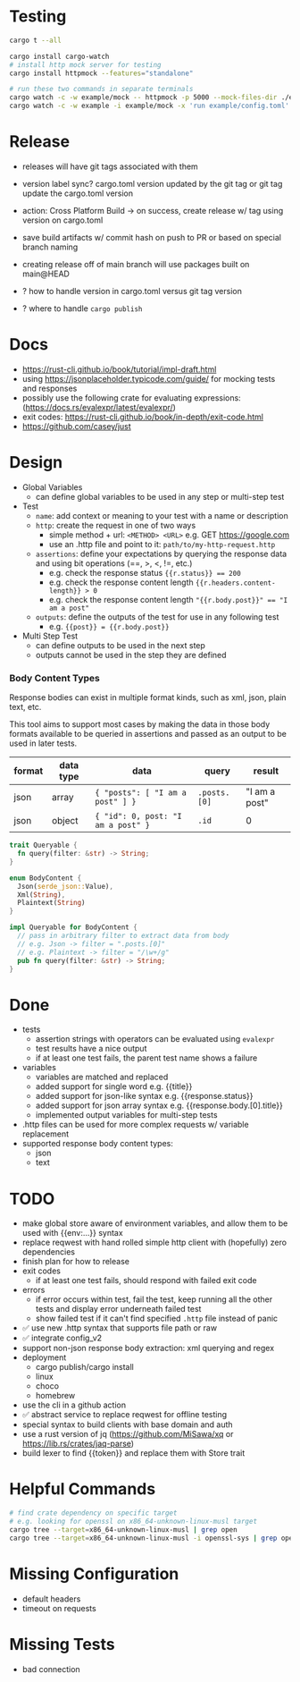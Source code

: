 # Testing

```bash
cargo t --all
```

```bash
cargo install cargo-watch
# install http mock server for testing
cargo install httpmock --features="standalone"
```

```bash
# run these two commands in separate terminals
cargo watch -c -w example/mock -- httpmock -p 5000 --mock-files-dir ./example/mock
cargo watch -c -w example -i example/mock -x 'run example/config.toml'
```

# Release

- releases will have git tags associated with them
- version label sync? cargo.toml version updated by the git tag or git tag update the cargo.toml version
- action: Cross Platform Build -> on success, create release w/ tag using version on cargo.toml
- save build artifacts w/ commit hash on push to PR or based on special branch naming
- creating release off of main branch will use packages built on main@HEAD

- ? how to handle version in cargo.toml versus git tag version
- ? where to handle `cargo publish`

# Docs

- https://rust-cli.github.io/book/tutorial/impl-draft.html
- using https://jsonplaceholder.typicode.com/guide/ for mocking tests and responses
- possibly use the following crate for evaluating expressions: (https://docs.rs/evalexpr/latest/evalexpr/)
- exit codes: https://rust-cli.github.io/book/in-depth/exit-code.html
- https://github.com/casey/just

# Design

- Global Variables
  - can define global variables to be used in any step or multi-step test
- Test
  - `name`: add context or meaning to your test with a name or description
  - `http`: create the request in one of two ways
    - simple method + url: `<METHOD> <URL>` e.g. GET https://google.com
    - use an .http file and point to it: `path/to/my-http-request.http`
  - `assertions`: define your expectations by querying the response data and using bit operations (==, >, <, !=, etc.)
    - e.g. check the response status `{{r.status}} == 200`
    - e.g. check the response content length `{{r.headers.content-length}} > 0`
    - e.g. check the response content length `"{{r.body.post}}" == "I am a post"`
  - `outputs`: define the outputs of the test for use in any following test
    - e.g. `{{post}} = {{r.body.post}}`
- Multi Step Test
  - can define outputs to be used in the next step
  - outputs cannot be used in the step they are defined

### Body Content Types

Response bodies can exist in multiple format kinds, such as xml, json, plain text, etc.

This tool aims to support most cases by making the data in those body formats available to be queried in assertions and passed as an output to be used in later tests.

| format | data type | data                               | query        | result        |
| ------ | --------- | ---------------------------------- | ------------ | ------------- |
| json   | array     | `{ "posts": [ "I am a post" ] }`   | `.posts.[0]` | "I am a post" |
| json   | object    | `{ "id": 0, post: "I am a post" }` | `.id`        | 0             |

```rust
trait Queryable {
  fn query(filter: &str) -> String;
}

enum BodyContent {
  Json(serde_json::Value),
  Xml(String),
  Plaintext(String)
}

impl Queryable for BodyContent {
  // pass in arbitrary filter to extract data from body
  // e.g. Json -> filter = ".posts.[0]"
  // e.g. Plaintext -> filter = "/\w+/g"
  pub fn query(filter: &str) -> String;
}
```

# Done

- tests
  - assertion strings with operators can be evaluated using `evalexpr`
  - test results have a nice output
  - if at least one test fails, the parent test name shows a failure
- variables
  - variables are matched and replaced
  - added support for single word e.g. {{title}}
  - added support for json-like syntax e.g. {{response.status}}
  - added support for json array syntax e.g. {{response.body.[0].title}}
  - implemented output variables for multi-step tests
- .http files can be used for more complex requests w/ variable replacement
- supported response body content types:
  - json
  - text

# TODO

- make global store aware of environment variables, and allow them to be used with {{env:...}} syntax
- replace reqwest with hand rolled simple http client with (hopefully) zero dependencies
- finish plan for how to release
- exit codes
  - if at least one test fails, should respond with failed exit code
- errors
  - if error occurs within test, fail the test, keep running all the other tests and display error underneath failed test
  - show failed test if it can't find specified `.http` file instead of panic
- ✅ use new .http syntax that supports file path or raw
- ✅ integrate config_v2
- support non-json response body extraction: xml querying and regex
- deployment
  - cargo publish/cargo install
  - linux
  - choco
  - homebrew
- use the cli in a github action
- ✅ abstract service to replace reqwest for offline testing
- special syntax to build clients with base domain and auth
- use a rust version of jq (https://github.com/MiSawa/xq or https://lib.rs/crates/jaq-parse)
- build lexer to find {{token}} and replace them with Store trait

# Helpful Commands

```bash
# find crate dependency on specific target
# e.g. looking for openssl on x86_64-unknown-linux-musl target
cargo tree --target=x86_64-unknown-linux-musl | grep open
cargo tree --target=x86_64-unknown-linux-musl -i openssl-sys | grep open
```

# Missing Configuration

- default headers
- timeout on requests

# Missing Tests

- bad connection

